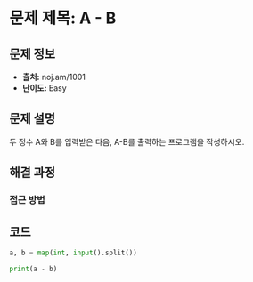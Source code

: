 # 문제 제목: A - B

## 문제 정보
- **출처:** noj.am/1001
- **난이도:** Easy

## 문제 설명
두 정수 A와 B를 입력받은 다음, A-B를 출력하는 프로그램을 작성하시오.

## 해결 과정

### 접근 방법

## 코드
```python
a, b = map(int, input().split())

print(a - b)
